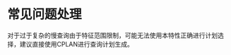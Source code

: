 # 常见问题处理<a name="ZH-CN_TOPIC_0000001367754681"></a>

对于过于复杂的慢查询由于特征范围限制，可能无法使用本特性正确进行计划选择，建议直接使用CPLAN进行查询计划生成。
